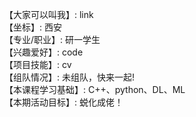 【大家可以叫我】: link     
【坐标】: 西安     
【专业/职业】: 研一学生      
【兴趣爱好】: code       
【项目技能】: cv     
【组队情况】: 未组队，快来一起!    
【本课程学习基础】: C++、python、DL、ML    
【本期活动目标】: 蜕化成佬！